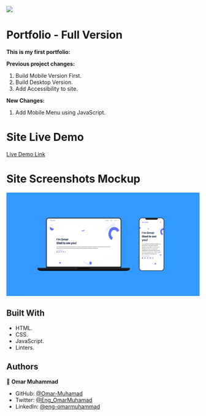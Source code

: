 ![](https://img.shields.io/badge/Microverse-blueviolet)

# Portfolio - Full Version

  **This is my first portfolio:**

  **Previous project changes:**
  1. Build Mobile Version First.
  2. Build Desktop Version.
  3. Add Accessibility to site.

  **New Changes:**
  1. Add Mobile Menu using JavaScript.


# Site Live Demo
  [Live Demo Link](https://omar-muhamad.github.io/Portfolio-Full-Vesion/)


# Site Screenshots Mockup

  ![screenshot](./images/WebSite-Mockup.png) 
  

## Built With

- HTML.
- CSS.
- JavaScript.
- Linters.


## Authors

👤 **Omar Muhammad**

- GitHub: [@Omar-Muhamad](https://github.com/Omar-Muhamad)
- Twitter: [@Eng_OmarMuhamad](https://twitter.com/Eng_OmarMuhamad)
- LinkedIn: [@eng-omarmuhammad](https://www.linkedin.com/in/eng-omarmuhammad/)
